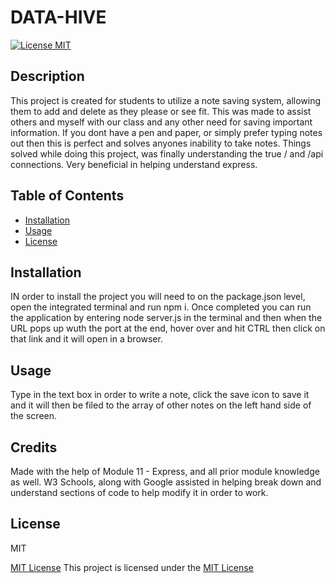 # DATA-HIVE

  [![License MIT](https://img.shields.io/badge/License-MIT-brightgreen)](https://opensource.org/licenses/MIT)
  

## Description
   This project is created for students to utilize a note saving system, allowing them to add and delete as they please or see fit. This was made to assist others and myself with our class and any other need for saving important information. If you dont have a pen and paper, or simply prefer typing notes out then this is perfect and solves anyones inability to take notes. Things solved while doing this project, was finally understanding the true / and /api connections. Very beneficial in helping understand express.

   
## Table of Contents
  - [Installation](#installation)
  - [Usage](#usage)
  - [License](#license)
   
   
## Installation
<a name="installation"></a>
 IN order to install the project you will need to on the package.json level, open the integrated terminal and run npm i. Once completed you can run the application by entering node server.js in the terminal and then when the URL pops up wuth the port at the end, hover over and hit CTRL then click on that link and it will open in a browser.


## Usage
<a name="usage"></a>
  Type in the text box in order to write a note, click the save icon to save it and it will then be filed to the  array of other notes on the left hand side of the screen.


## Credits
  Made with the help of Module 11 - Express, and all prior module knowledge as well. W3 Schools, along with Google assisted in helping break down and understand sections of code to help modify it in order to work. 


## License
<a name="license"></a>
  MIT
  
  [MIT License](https://opensource.org/licenses/MIT)
  This project is licensed under the [MIT License](https://opensource.org/licenses/MIT)
